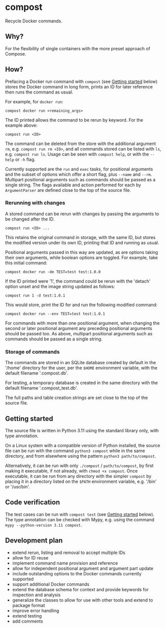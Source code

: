 # compost

Recycle Docker commands.

## Why?

For the flexibility of single containers with the more preset approach of Compose.

## How?

Prefacing a Docker run command with `compost` (see [Getting started](#getting-started) below) stores the Docker command in long form, prints an ID for later reference then runs the command as usual.

For example, for `docker run`:

```
compost docker run <remaining_args>
```

The ID printed allows the command to be rerun by keyword. For the example above:

```
compost run <ID>
```

The command can be deleted from the store with the additional argument `rm`, e.g. `compost run rm <ID>`, and all commands stored can be listed with `ls`, e.g. `compost run ls`. Usage can be seen with `compost help`, or with the `--help` or `-h` flag.

Currently supported are the `run` and `exec` tasks, for positional arguments and the subset of options which offer a short flag, plus `--name` and `--rm`. Multipart positional arguments such as commands should be passed as a single string. The flags available and action performed for each by `ArgumentParser` are defined close to the top of the source file.

### Rerunning with changes

A stored command can be rerun with changes by passing the arguments to be changed after the ID.

```shell
compost run <ID> ...
```

This retains the original command in storage, with the same ID, but stores the modified version under its own ID, printing that ID and running as usual.

Positional arguments passed in this way are updated, as are options taking their own arguments, while boolean options are toggled. For example, take this initial command:

```shell
compost docker run -de TEST=test test:1.0.0
```

If the ID printed were '1', the command could be rerun with the 'detach' option unset and the image string updated as follows:

```shell
compost run 1 -d test:1.0.1
```

This would store, print the ID for and run the following modified command:

```shell
compost docker run --env TEST=test test:1.0.1
```

For commands with more than one positional argument, when changing the second or later positional argument any preceding positional arguments should be passed too. As above, multipart positional arguments such as commands should be passed as a single string.

### Storage of commands

The commands are stored in an SQLite database created by default in the '/home' directory for the user, per the `$HOME` environment variable, with the default filename '.compost.db'.

For testing, a temporary database is created in the same directory with the default filename '.compost_test.db'.

The full paths and table creation strings are set close to the top of the source file.

## Getting started

The source file is written in Python 3.11 using the standard library only, with type annotation.

On a Linux system with a compatible version of Python installed, the source file can be run with the command `python3 compost` while in the same directory, and from elsewhere using the pattern `python3 path/to/compost`.

Alternatively, it can be run with only `./compost` / `path/to/compost`, by first making it executable, if not already, with `chmod +x compost`. Once executable, it can be run from any directory with the simpler `compost` by placing it in a directory listed on the `$PATH` environment variable, e.g. '/bin' or '/usr/bin'.

## Code verification

The test cases can be run with `compost test` (see [Getting started](#getting-started) below). The type annotation can be checked with Mypy, e.g. using the command `mypy --python-version 3.11 compost`.

## Development plan

- extend rerun, listing and removal to accept multiple IDs
- allow for ID reuse
- implement command name provision and reference
- allow for independent positional argument and argument part update
- include outstanding options to the Docker commands currently supported
- support additional Docker commands
- extend the database schema for context and provide keywords for inspection and analysis
- generalize the classes to allow for use with other tools and extend to package format
- improve error handling
- extend testing
- add comments
